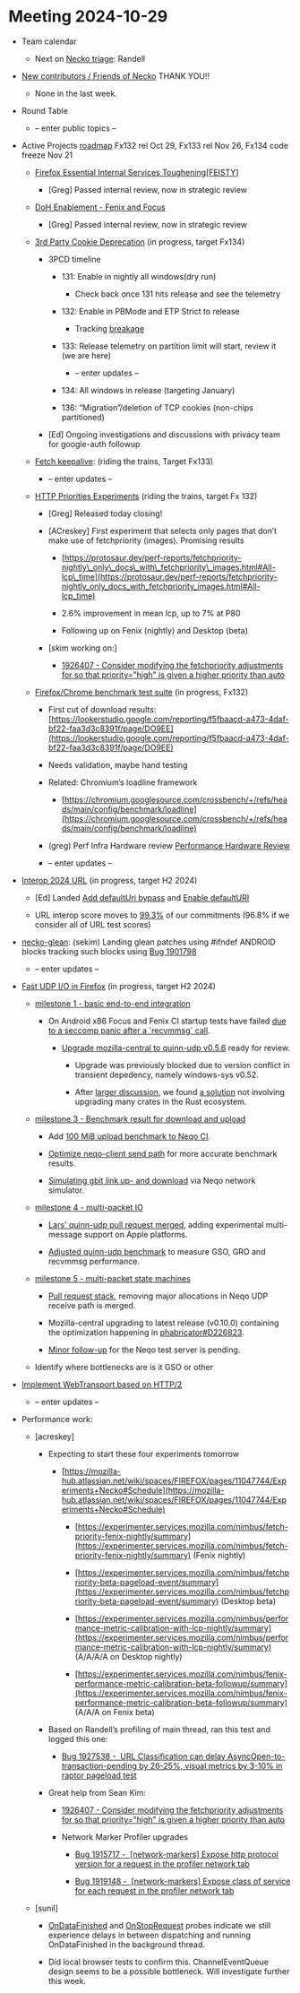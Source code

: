# Meeting 2024-10-29

-   Team calendar
    

    -   Next on [Necko triage](https://github.com/mozilla-necko/triage-list): Randell 
    

  

-   [New contributors / Friends of Necko](https://bugzilla.mozilla.org/buglist.cgi?classification=Client%20Software&classification=Developer%20Infrastructure&classification=Components&classification=Server%20Software&classification=Other&v4=smayya%40mozilla.com&o9=equals&n1=1&o10=equals&f1=assigned_to&v3=edgul%40mozilla.com&v7=nobody%40mozilla.org&v9=sekim%40mozilla.com&o4=equals&bug_status=RESOLVED&bug_status=VERIFIED&bug_status=CLOSED&n5=1&n6=1&f2=assigned_to&priority=P1&priority=P2&priority=P3&priority=P4&priority=P5&priority=--&f8=assigned_to&v10=mail%40max-inden.de&f6=assigned_to&resolution=---&resolution=FIXED&resolution=INVALID&resolution=WONTFIX&resolution=INACTIVE&resolution=DUPLICATE&resolution=WORKSFORME&resolution=INCOMPLETE&resolution=SUPPORT&resolution=EXPIRED&resolution=MOVED&f5=assigned_to&bug_type=defect&bug_type=enhancement&bug_type=task&chfieldfrom=2024-09-03&n8=1&n2=1&o7=equals&o3=equals&v2=kershaw%40mozilla.com&product=Core&v8=wptsync%40mozilla.bugs&f10=assigned_to&f9=assigned_to&n10=1&query_format=advanced&v6=rjesup%40jesup.org&v5=acreskey%40mozilla.com&o1=equals&n9=1&o8=equals&list_id=17211902&n7=1&n3=1&o2=equals&f4=assigned_to&component=DOM%3A%20Networking&component=Networking&component=Networking%3A%20Cache&component=Networking%3A%20Cookies&component=Networking%3A%20DNS&component=Networking%3A%20File&component=Networking%3A%20HTTP&component=Networking%3A%20JAR&component=Networking%3A%20Proxy&component=Networking%3A%20WebSockets&f3=assigned_to&f7=assigned_to&chfield=cf_last_resolved&v1=valentin.gosu%40gmail.com&o5=equals&o6=equals&n4=1) THANK YOU!!
    

    -   None in the last week. 
    

  
  

-   Round Table
    

    -   – enter public topics –  
    

  

-   Active Projects [roadmap](https://mozilla-hub.atlassian.net/jira/plans/71/scenarios/71?vid=300#plan/backlog) Fx132 rel Oct 29, Fx133 rel Nov 26, Fx134 code freeze Nov 21 
    

    -   [Firefox Essential Internal Services Toughening\[FEISTY\]](https://mozilla-hub.atlassian.net/browse/FFXP-2982)
    

        -   \[Greg\] Passed internal review, now in strategic review
    

    -   [DoH Enablement - Fenix and Focus](https://mozilla-hub.atlassian.net/browse/FFXP-2634)
    

        -   \[Greg\] Passed internal review, now in strategic review
    

    -   [3rd Party Cookie Deprecation](https://mozilla-hub.atlassian.net/browse/FFXP-2237) (in progress, target Fx134)
    

        -   3PCD timeline
    

            -   131: Enable in nightly all windows(dry run)
    

                -   Check back once 131 hits release and see the telemetry
    

            -   132: Enable in PBMode and ETP Strict to release 
    

                -   Tracking [breakage](https://bugzilla.mozilla.org/show_bug.cgi?id=1917788) 
    

            -   133: Release telemetry on partition limit will start, review it (we are here)
    

                -   – enter updates –
    

            -   134: All windows in release (targeting January)
    
            -   136: “Migration”/deletion of TCP cookies (non-chips partitioned)
    

        -   \[Ed\] Ongoing investigations and discussions with privacy team for google-auth followup
    

    -   [Fetch keepalive](https://mozilla-hub.atlassian.net/browse/FFXP-2596): (riding the trains, Target Fx133) 
    

        -   – enter updates – 
    

    -   [HTTP Priorities Experiments](https://mozilla-hub.atlassian.net/browse/FFXP-2070) (riding the trains, target Fx 132)
    

        -   \[Greg\] Released today closing!
    
        -   \[ACreskey\] First experiment that selects only pages that don’t make use of fetchpriority (images). Promising results
    

            -   [https://protosaur.dev/perf-reports/fetchpriority-nightly\_only\_docs\_with\_fetchpriority\_images.html#All-lcp\_time](https://protosaur.dev/perf-reports/fetchpriority-nightly_only_docs_with_fetchpriority_images.html#All-lcp_time)
    
            -   2.6% improvement in mean lcp, up to 7% at P80
    
            -   Following up on Fenix (nightly) and Desktop (beta)
    

        -   \[skim working on:\]
    

            -   [1926407 - Consider modifying the fetchpriority adjustments for <link rel=preload as=font fetchpriority=low/high/auto> so that priority="high" is given a higher priority than auto](https://bugzilla.mozilla.org/show_bug.cgi?id=1926407)
    

    -   [Firefox/Chrome benchmark test suite](https://mozilla-hub.atlassian.net/browse/FFXP-2784) (in progress, Fx132)
    

        -   First cut of download results: [https://lookerstudio.google.com/reporting/f5fbaacd-a473-4daf-bf22-faa3d3c8391f/page/DO9EE](https://lookerstudio.google.com/reporting/f5fbaacd-a473-4daf-bf22-faa3d3c8391f/page/DO9EE)
    
        -   Needs validation, maybe hand testing 
    
        -   Related: Chromium’s loadline framework
    

            -   [https://chromium.googlesource.com/crossbench/+/refs/heads/main/config/benchmark/loadline](https://chromium.googlesource.com/crossbench/+/refs/heads/main/config/benchmark/loadline)
    

        -   (greg) Perf Infra Hardware review [Performance Hardware Review](https://docs.google.com/document/d/1u7dBcFPSfEjv-u6dio-vQTnp7Kyf8RprwWmrgMHV2DY/edit?tab=t.0#heading=h.u78w3myckmrz)
    
        -   – enter updates –
    

  

-   [Interop 2024 URL](https://mozilla-hub.atlassian.net/browse/FFXP-2202) (in progress, target H2 2024)
    

    -   \[Ed\] Landed [Add defaultUri bypass](https://bugzilla.mozilla.org/show_bug.cgi?id=1878001) and [Enable defaultURI](https://bugzilla.mozilla.org/show_bug.cgi?id=1603699) 
    
    -   URL interop score moves to [99.3%](https://wpt.fyi/interop-2024) of our commitments (96.8% if we consider all of URL test scores)
    

-   [necko-glean](https://bugzilla.mozilla.org/show_bug.cgi?id=1854569): (sekim) Landing glean patches using #ifndef ANDROID blocks tracking such blocks using [Bug 1901798](https://bugzilla.mozilla.org/show_bug.cgi?id=1901798)  
    

    -   – enter updates –
    

-   [Fast UDP I/O in Firefox](https://mozilla-hub.atlassian.net/browse/FFXP-2862) (in progress, target H2 2024)
    

    -   [milestone 1 - basic end-to-end integration](https://phabricator.services.mozilla.com/D212959)
    

        -   On Android x86 Focus and Fenix CI startup tests have failed [due to a seccomp panic after a \`recvmmsg\` call](https://bugzilla.mozilla.org/show_bug.cgi?id=1910594).
    

            -   [Upgrade mozilla-central to quinn-udp v0.5.6](https://phabricator.services.mozilla.com/D220890) ready for review.
    

                -   Upgrade was previously blocked due to version conflict in transient depedency, namely windows-sys v0.52.
    
                -   After [larger discussion](https://matrix.to/#/!lrZtdjyLpBmoKbMdyx:mozilla.org/$yyrja8vzIg7EAPW09LzUVRO0YSrXvMl1YL7gVQt3x44?via=mozilla.org&via=matrix.org&via=igalia.com), we found [a solution](https://github.com/quinn-rs/quinn/pull/2021) not involving upgrading many crates in the Rust ecosystem.
    

    -   [milestone 3 - Benchmark result for download and upload](https://bugzilla.mozilla.org/show_bug.cgi?id=1902066)
    

        -   Add [100 MiB upload benchmark to Neqo CI](https://github.com/mozilla/neqo/pull/2199).
    
        -   [Optimize neqo-client send path](https://github.com/mozilla/neqo/pull/2200) for more accurate benchmark results.
    
        -   [Simulating gbit link up- and download](https://github.com/mozilla/neqo/pull/2203) via Neqo network simulator.
    

    -   [milestone 4 - multi-packet IO](https://bugzilla.mozilla.org/show_bug.cgi?id=1902069)
    

        -   [Lars' quinn-udp pull request merged](https://github.com/quinn-rs/quinn/pull/1993), adding experimental multi-message support on Apple platforms.
    
        -   [Adjusted quinn-udp benchmark](https://github.com/quinn-rs/quinn/pull/2010) to measure GSO, GRO and recvmmsg performance.
    

    -   [milestone 5 - multi-packet state machines](https://bugzilla.mozilla.org/show_bug.cgi?id=1902070)
    

        -   [Pull request stack](https://github.com/mozilla/neqo/pull/2184), removing major allocations in Neqo UDP receive path is merged.
    
        -   Mozilla-central upgrading to latest release (v0.10.0) containing the optimization happening in [phabricator#D226823](https://phabricator.services.mozilla.com/D226823).
    
        -   [Minor follow-up](https://github.com/mozilla/neqo/pull/2202) for the Neqo test server is pending.
    

    -   Identify where bottlenecks are is it GSO or other
    

-   [Implement WebTransport based on HTTP/2](https://mozilla-hub.atlassian.net/browse/FFXP-2594)
    

    -   – enter updates –
    

-   Performance work: 
    

    -   \[acreskey\]
    

        -   Expecting to start these four experiments tomorrow
    

            -   [https://mozilla-hub.atlassian.net/wiki/spaces/FIREFOX/pages/11047744/Experiments+Necko#Schedule](https://mozilla-hub.atlassian.net/wiki/spaces/FIREFOX/pages/11047744/Experiments+Necko#Schedule)
    

                -   [https://experimenter.services.mozilla.com/nimbus/fetch-priority-fenix-nightly/summary](https://experimenter.services.mozilla.com/nimbus/fetch-priority-fenix-nightly/summary) (Fenix nightly)
    
                -   [https://experimenter.services.mozilla.com/nimbus/fetchpriority-beta-pageload-event/summary](https://experimenter.services.mozilla.com/nimbus/fetchpriority-beta-pageload-event/summary) (Desktop beta)
    
                -   [https://experimenter.services.mozilla.com/nimbus/performance-metric-calibration-with-lcp-nightly/summary](https://experimenter.services.mozilla.com/nimbus/performance-metric-calibration-with-lcp-nightly/summary) (A/A/A/A on Desktop nightly)
    
                -   [https://experimenter.services.mozilla.com/nimbus/fenix-performance-metric-calibration-beta-followup/summary](https://experimenter.services.mozilla.com/nimbus/fenix-performance-metric-calibration-beta-followup/summary) (A/A/A on Fenix beta)
    

        -   Based on Randell’s profiling of main thread, ran this test and logged this one:
    

            -   [Bug 1927538 -  URL Classification can delay AsyncOpen-to-transaction-pending by 26-25%, visual metrics by 3-10% in raptor pageload test](https://bugzilla.mozilla.org/show_bug.cgi?id=1927538)
    

        -   Great help from Sean Kim:
    

            -   [1926407 - Consider modifying the fetchpriority adjustments for <link rel=preload as=font fetchpriority=low/high/auto> so that priority="high" is given a higher priority than auto](https://bugzilla.mozilla.org/show_bug.cgi?id=1926407)
    
            -   Network Marker Profiler upgrades
    

                -   [Bug 1915717 -  \[network-markers\] Expose http protocol version for a request in the profiler network tab](https://bugzilla.mozilla.org/show_bug.cgi?id=1915717)
    
                -   [Bug 1919148 -  \[network-markers\] Expose class of service for each request in the profiler network tab](https://bugzilla.mozilla.org/show_bug.cgi?id=1919148)
    

    -   \[sunil\]
    

        -   [OnDataFinished](https://glam.telemetry.mozilla.org/fog/probe/networking_http_content_ondatafinished_delay_2/explore?aggType=avg&visiblePercentiles=%5B99%2C95%2C75%2C50%2C25%2C5%5D) and [OnStopRequest](https://glam.telemetry.mozilla.org/fog/probe/networking_http_content_onstop_delay/explore?aggType=avg&visiblePercentiles=%5B99%2C95%2C75%2C50%2C25%2C5%5D) probes indicate we still experience delays in between dispatching and running OnDataFinished in the background thread. 
    
        -   Did local browser tests to confirm this. ChannelEventQueue design seems to be a possible bottleneck. Will investigate further this week.